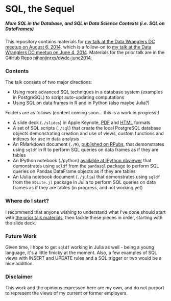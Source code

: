 # SQL, the Sequel
##### More SQL in the Database, and SQL in Data Science Contexts (i.e. SQL on DataFrames)

This repository contains materials for [my talk at the Data Wranglers DC meetup on August 6, 2014](http://www.meetup.com/Data-Wranglers-DC/events/177269432/), which is a follow-on to [my talk at the Data Wranglers DC meetup on June 4, 2014](http://www.meetup.com/Data-Wranglers-DC/events/171768162/).  Materials for the prior talk are in the GitHub Repo [nihonjinrxs/dwdc-june2014](http://www.github.com/nihonjinrxs/dwdc-june2014).

### Contents
The talk consists of two major directions:
- Using more advanced SQL techniques in a database system (examples in PostgreSQL) to script auto-updating computations
- Using SQL on data frames in R and in Python (also maybe Julia?)

Folders are as follows (content coming soon... this is a work in progress!)
- A slide deck (`./slides`) in Apple Keynote, [PDF](http://nihonjinrxs.github.io/dwdc-august2014/DWDC-August2014-RyanHarvey.pdf) and [HTML](http://nihonjinrxs.github.io/dwdc-august2014) formats
- A set of SQL scripts (`./sql`) that create the local PostgreSQL database objects demonstrating creation and use of views, custom functions and indexes for use in data analysis
- An RMarkdown document (`./R`), [published on RPubs](http://rpubs.com/ryanbharvey/dwdc-august2014), that demonstrates using `sqldf` in R to perform SQL queries on data frames as if they are tables
- An IPython notebook (./python) [available at IPython nbviewer](http://nbviewer.ipython.org/github/nihonjinrxs/dwdc-august2014/blob/master/python/sqldf_examples_python.ipynb) that demonstrates using `sqldf` from the `pandasql` package to perform SQL queries on Pandas DataFrame objects as if they are tables
- An IJulia notebook document (`./julia`) that demonstrates using `sqldf` from the `SQLite.jl` package in Julia to perform SQL queries on data frames as if they are tables (in progress, and not working yet)

### Where do I start?
I recommend that anyone wishing to understand what I've done should start with [the prior talk materials](http://www.github.com/nihonjinrxs/dwdc-june2014), then tackle these pieces in order, starting with the slide deck.

### Future Work
Given time, I hope to get `sqldf` working in Julia as well - being a young language, it's a little finicky at the moment. Also, a few examples of SQL views with INSERT and UPDATE rules and a SQL trigger or two would be a nice addition.

### Disclaimer
This work and the opinions expressed here are my own, and do not purport to represent the views of my current or former employers.
